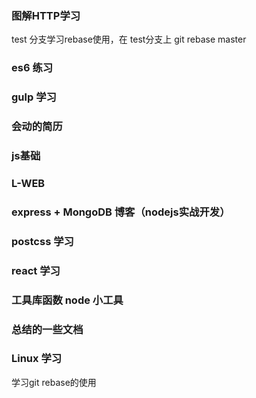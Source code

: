 ### 图解HTTP学习
test 分支学习rebase使用，在 test分支上 git rebase master

### es6 练习
### gulp 学习
### 会动的简历

### js基础
### L-WEB

### express + MongoDB 博客（nodejs实战开发）
### postcss 学习
### react 学习

### 工具库函数 node 小工具
### 总结的一些文档


### Linux 学习


学习git rebase的使用












